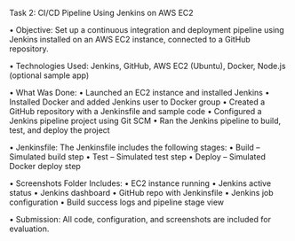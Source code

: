 Task 2: CI/CD Pipeline Using Jenkins on AWS EC2

• Objective:
Set up a continuous integration and deployment pipeline using Jenkins installed on an AWS EC2 instance, connected to a GitHub repository.

• Technologies Used:
Jenkins, GitHub, AWS EC2 (Ubuntu), Docker, Node.js (optional sample app)

• What Was Done:
• Launched an EC2 instance and installed Jenkins
• Installed Docker and added Jenkins user to Docker group
• Created a GitHub repository with a Jenkinsfile and sample code
• Configured a Jenkins pipeline project using Git SCM
• Ran the Jenkins pipeline to build, test, and deploy the project

• Jenkinsfile:
The Jenkinsfile includes the following stages:
• Build – Simulated build step
• Test – Simulated test step
• Deploy – Simulated Docker deploy step

• Screenshots Folder Includes:
• EC2 instance running
• Jenkins active status
• Jenkins dashboard
• GitHub repo with Jenkinsfile
• Jenkins job configuration
• Build success logs and pipeline stage view

• Submission:
All code, configuration, and screenshots are included for evaluation.

